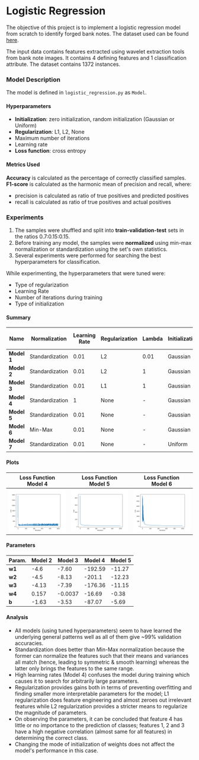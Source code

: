 # Logistic Regression

The objective of this project is to implement a logistic regression model from scratch to identify forged bank notes.
The dataset used can be found <a href="https://archive.ics.uci.edu/ml/datasets/banknote+authentication">here</a>.

The input data contains features extracted using wavelet extraction tools from bank note images. It
contains 4 defining features and 1 classification attribute. The dataset contains 1372 instances.

### Model Description

The model is defined in `logistic_regression.py` as `Model`.

#### Hyperparameters
- **Initialization**: zero initialization, random initialization (Gaussian or Uniform)
- **Regularization**: L1, L2, None
- Maximum number of iterations
- Learning rate
- **Loss function**: cross entropy

#### Metrics Used
**Accuracy** is calculated as the percentage of correctly classified samples.
**F1-score** is calculated as the harmonic mean of precision and recall, where:
- precision is calculated as ratio of true positives and predicted positives
- recall is calculated as ratio of true positives and actual positives

### Experiments

1. The samples were shuffled and split into **train-validation-test** sets in the ratios 0.7:0.15:0.15.
2. Before training any model, the samples were **normalized** using min-max normalization or standardization using the set's own statistics.
3. Several experiments were performed for searching the best hyperparameters for classification.

While experimenting, the hyperparameters that were tuned were:
- Type of regularization
- Learning Rate
- Number of iterations during training
- Type of initialization


#### Summary

|Name|Normalization|Learning Rate|Regularization|Lambda|Initialization|Number of Iterations|Training Accuracy|Validation Accuracy|Validation F1-score|
|--|--|--|--|--|--|--|--|--|--|
**Model 1**|Standardization|0.01|L2|0.01|Gaussian|1,000|97.8|99.5|0.995|
**Model 2**|Standardization|0.01|L2|1|Gaussian|10,000|97.8|99.5|0.995|
**Model 3**|Standardization|0.01|L1|1|Gaussian|1,000|98.6|99.0|0.99|
**Model 4**|Standardization|1|None|-|Gaussian|1,000|98.5|98.5|0.98|
**Model 5**|Standardization|0.01|None|-|Gaussian|1,000|98.4|99.0|0.99|
**Model 6**|Min-Max|0.01|None|-|Gaussian|1,000|97.8|99.5|0.995|
**Model 7**|Standardization|0.01|None|-|Uniform|1,000|98.4|99.0|0.99|

#### Plots

|Loss Function<br>Model 4|Loss Function<br>Model 5|Loss Function<br>Model 6|
|--|--|--|
|<img src = "img/model4.png">|<img src = "img/model5.png">|<img src = "img/model6.png">

#### Parameters

|Param.|Model 2|Model 3|Model 4|Model 5
|--|--|--|--|--|
|**w1**| -4.6|-7.60|-192.59|-11.27
|**w2**| -4.5|-8.13|-201.1|-12.23
|**w3**| -4.13|-7.39|-176.36|-11.15
|**w4**|0.157|-0.0037|-16.69|-0.38
|**b**| -1.63|-3.53|-87.07|-5.69


#### Analysis
- All models (using tuned hyperparameters) seem to have learned the underlying general patterns well as all of them give ~99% validation accuracies.
- Standardization does better than Min-Max normalization because the former can normalize the features such that their means and variances all match (hence, leading to symmetric & smooth learning) whereas the latter only brings the features to the same range.
- High learning rates (Model 4) confuses the model during training which causes it to search for arbitrarily large parameters.
- Regularization provides gains both in terms of preventing overfitting and finding smaller more interpretable parameters for the model; L1 regularization does feature engineering and almost zeroes out irrelevant features while L2 regularization provides a stricter means to regularize the magnitude of parameters.
- On observing the parameters, it can be concluded that feature 4 has little or no importance to the prediction of classes; features 1, 2 and 3 have a high negative correlation (almost same for all features) in determining the correct class.
- Changing the mode of initialization of weights does not affect the model's performance in this case.